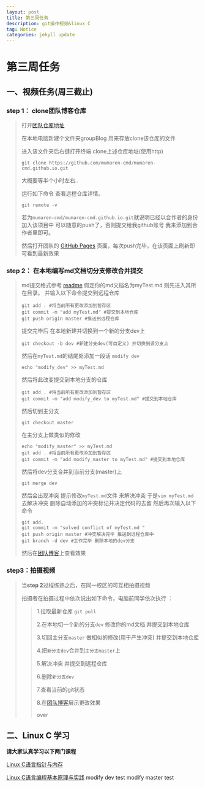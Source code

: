 ```yaml
---
layout: post
title: 第三周任务
description: git操作视频&linux C
tag: Notice
categories: jekyll update
---
```


# 第三周任务

## 一、视频任务(周三截止)

### step 1： clone团队博客仓库

> 打开[团队仓库地址](https://github.com/mumaren-cmd/mumaren-cmd.github.io)
>
> 在本地电脑新建个文件夹groupBlog 用来存放clone该仓库的文件
>
> 进入该文件夹后右键打开终端 clone上述仓库地址(使用http)
>
> ```shell
> git clone https://github.com/mumaren-cmd/mumaren-cmd.github.io.git
> ```
>
> 大概要等半个小时左右..
>
> 运行如下命令 查看远程仓库详情。
>
> ```shell
> git remote -v
> ```
>
> 若为`mumaren-cmd/mumaren-cmd.github.io.git`就说明已经以合作者的身份加入该项目中 可以随意的push了，否则提交给我github账号 我来添加到合作者里即可。
>
> 然后打开团队的    [GitHub Pages]( https://mumaren-cmd.github.io/)   页面，每次push完毕，在该页面上刷新即可看到最新效果

### step 2： 在本地编写md文档切分支修改合并提交

> md提交格式参考 [readme](https://mumaren-cmd.github.io/2020/12/readme/)
> 假定你的md文档名为myTest.md 则先进入其所在目录。
> 并输入以下命令提交到远程仓库
>
> ```shell
> git add . #将当前所有更改添加到暂存区
> git commit -m "add myTest.md" #提交到本地仓库
> git push origin master #推送到远程仓库
> ```
> 提交完毕后 在本地新建并切换到一个新的分支dev上
> ```shell
> git checkout -b dev #新建分支dev(可自定义) 并切换到该分支上
> ```
> 然后在`myTest.md`的结尾处添加一段话 `modify dev`
> ```shell
> echo "modify_dev" >> myTest.md
> ```
> 然后将此改变提交到本地分支的仓库
> ```shell
> git add . #将当前所有更改添加到暂存区
> git commit -m "add modify_dev to myTest.md" #提交到本地仓库
> ```
> 然后切到主分支
> ```shell
> git checkout master
> ```
> 在主分支上做类似的修改
> ```shell
> echo "modify_master" >> myTest.md
> git add . #将当前所有更改添加到暂存区
> git commit -m "add modify_master to myTest.md" #提交到本地仓库
> ```
> 然后将dev分支合并到当前分支(master)上
> ```shell
> git merge dev
> ```
> 然后会出现冲突 提示修改`myTest.md`文件 来解决冲突
> 于是`vim myTest.md` 去解决冲突 删除自动添加的冲突标记并决定代码的去留
> 然后再次输入以下命令
> ```shell
> git add.
> git commit -m "solved conflict of myTest.md "
> git push origin master #冲突解决完毕 推送到远程仓库中
> git branch -d dev #工作完毕 删除本地的dev分支
> ```
> 然后在[团队博客](https://mumaren-cmd.github.io)上查看效果
### step3：拍摄视频

> 当**step 2**过程练熟之后，在同一校区的可互相拍摄视频 
>
> 拍摄者在拍摄过程中依次说出如下命令，电脑前同学依次执行 ：
>
> > 1.拉取最新仓库 `git pull` 
> >
> > 2.在本地切一个新的分支`dev` 修改你的md文档 并提交到本地仓库
> >
> > 3.切回主分支`master` 做相似的修改(用于产生冲突) 并提交到本地仓库
> >
> > 4.把`新分支dev`合并到`主分支master`上
> >
> > 5.解决冲突 并提交到远程仓库 
> >
> > 6.删除`新分支dev`
> >
> > 7.查看当前的git状态
> >
> > 8.在[团队博客](https://mumaren-cmd.github.io)展示更改效果
> > 
> > over

## 二、Linux C 学习

**请大家认真学习以下两门课程**

[Linux C语言指针与内存](https://www.imooc.com/learn/394)

[Linux C语言编程基本原理与实践](https://www.imooc.com/learn/248)
modify dev test
modify master test
